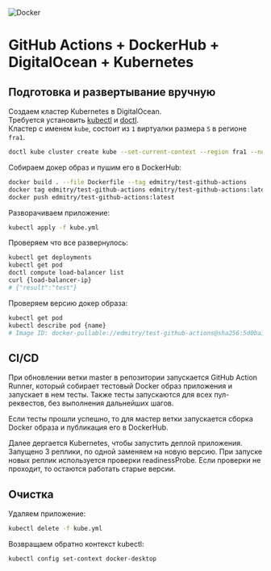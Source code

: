 ![Docker](https://github.com/mqwerty/test-github-actions/workflows/Docker/badge.svg)

# GitHub Actions + DockerHub + DigitalOcean + Kubernetes

## Подготовка и развертывание вручную

Создаем кластер Kubernetes в DigitalOcean.  
Требуется установить [kubectl](https://kubernetes.io/docs/tasks/tools/install-kubectl/) и [doctl](https://github.com/digitalocean/doctl).  
Кластер с именем `kube`, состоит из `1` виртуалки размера `S` в регионе `fra1`.
```bash
doctl kube cluster create kube --set-current-context --region fra1 --node-pool "name=kube-test;size=s-2vcpu-2gb;count=1"
```

Собираем докер образ и пушим его в DockerHub:
```bash
docker build . --file Dockerfile --tag edmitry/test-github-actions
docker tag edmitry/test-github-actions edmitry/test-github-actions:latest
docker push edmitry/test-github-actions:latest
```

Разворачиваем приложение:
```bash
kubectl apply -f kube.yml
```

Проверяем что все развернулось:
```bash
kubectl get deployments
kubectl get pod
doctl compute load-balancer list
curl {load-balancer-ip}
# {"result":"test"}
```

Проверяем версию докер образа:
```bash
kubectl get pod
kubectl describe pod {name}
# Image ID: docker-pullable://edmitry/test-github-actions@sha256:5d0ba35bdd128eea01fbfdee60b0d4f91ccd97a43ff303f3d8cf99b1ce9638c8
```

## CI/CD

При обновлении ветки master в репозитории запускается GitHub Action Runner, который собирает тестовый Docker образ приложения и
запускает в нем тесты. Также тесты запускаются для всех пул-реквестов, без выполнения дальнейших шагов.

Если тесты прошли успешно, то для мастер ветки запускается сборка Docker образа и публикация его в DockerHub.

Далее дергается Kubernetes, чтобы запустить деплой приложения.
Запущено 3 реплики, по одной заменяем на новую версию.
При запуске новых реплик используется проверки readinessProbe.
Если проверки не проходит, то остаются работать старые версии.

## Очистка

Удаляем приложение:
```bash
kubectl delete -f kube.yml
```

Возвращаем обратно контекст kubectl:
```bash
kubectl config set-context docker-desktop
```
